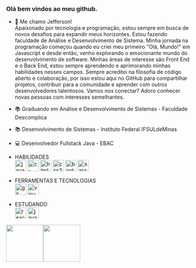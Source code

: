 ### Olá bem vindos ao meu github. 


- 👋 Me chamo Jefferson!<br/>
Apaixonado por tecnologia e programação, estou sempre em busca de novos desafios para expandir meus horizontes.
Estou fazendo faculdade de Análise e Desenvolvimento de Sistema. Minha jornada na programação começou quando eu criei meu primeiro "Olá, Mundo!" em Javascript e desde então, venho explorando o emocionante mundo do desenvolvimento de software.
Minhas áreas de interesse são Front End e o Back End, estou sempre aprendendo e aprimorando minhas habilidades nesses campos.
Sempre acreditei na filosofia de código aberto e colaboração, por isso estou aqui no GitHub para compartilhar projetos, contribuir para a comunidade e aprender com outros desenvolvedores talentosos.
Vamos nos conectar? Adoro conhecer novas pessoas com interesses semelhantes. 

- 📚 Graduando em Análise e Desenvolvimento de Sistemas - Faculdade Descomplica
- 📚 Desenvolvimento de Sistemas - Instituto Federal IFSULdeMinas
- 💻 Desenvolvedor Fullstack Java - EBAC


- HABILIDADES <br/>
  <img width="30" height="30" src="https://img.icons8.com/color/48/javascript--v1.png" alt="javascript--v1"/> <img width="30" height="30" src="https://img.icons8.com/color/48/c-programming.png" alt="c-programming"/>  <img width="30" height="30" src="https://img.icons8.com/color/48/html-5--v1.png" alt="html-5--v1"/> <img width="30" height="30" src="https://img.icons8.com/color/48/css3.png" alt="css3"/> <img width="30" height="30" src="https://img.icons8.com/color/48/bootstrap.png" alt="bootstrap"/> <img width="30" height="30" src="https://img.icons8.com/color/48/sass.png" alt="sass"/>
- FERRAMENTAS E TECNOLOGIAS <br/>
  <img width="30" height="30" src="https://img.icons8.com/color/48/git.png" alt="git"/> <img width="30" height="30" src="https://img.icons8.com/fluency/48/visual-studio.png" alt="visual-studio"/>
- ESTUDANDO <br/>
  <img width="30" height="30" src="https://img.icons8.com/office/40/react.png" alt="react"/>
  <img width="30" height="30" src="https://img.icons8.com/color/48/java-coffee-cup-logo--v1.png" alt="java-coffee-cup-logo--v1"/>
          

<a href="https://www.adamalston.com/"><img height="100px" src="https://github-readme-stats.vercel.app/api?username=jeffersoncabraal&hide_title=true&hide_border=true&show_icons=true&include_all_commits=true&count_private=true&line_height=21&text_color=000&icon_color=000&bg_color=0,ea6161,ffc64d,fffc4d,52fa5a&theme=graywhite" /><img height="100px" src="https://github-readme-stats.vercel.app/api/top-langs/?username=jeffersoncabraal&hide=html&hide_title=true&hide_border=true&layout=compact&langs_count=6&exclude_repo=comp426,Redventures-Movie-Quotes&text_color=000&icon_color=fff&bg_color=0,52fa5a,4dfcff,c64dff&theme=graywhite" /></a>





